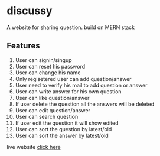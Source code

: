 # discussy
A website for sharing question. build on MERN stack

## Features 

<ol>
	<li>User can signin/singup</li>
	<li>User can reset his password</li>
	<li>User can change his name</li>
	<li>Only regisetered user can add question/answer</li>
	<li>User need to verify his mail to add question or answer</li>
	<li>User can write answer for his own question</li>
	<li>User can like question/answer</li>
	<li>If user delete the question all the answers will be deleted</li>
	<li>User can edit question/answer</li>
	<li>User can search question</li>
	<li>If user edit the question it will show edited</li>
	<li>User can sort the question by latest/old</li>
	<li>User can sort the answer by latest/old</li>
</ol>  


live website <a href="https://https://discussy.herokuapp.com/">click here </a>